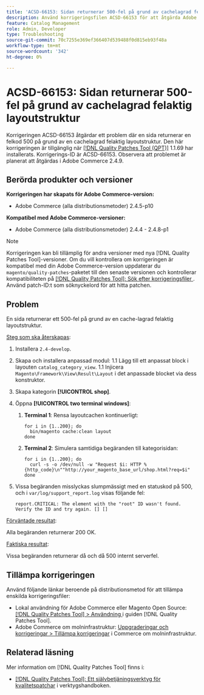 ```yaml
---
title: 'ACSD-66153: Sidan returnerar 500-fel på grund av cachelagrad felaktig layoutstruktur'
description: Använd korrigeringsfilen ACSD-66153 för att åtgärda Adobe Commerce-problemet där en sida returnerar felkoden 500 på grund av en cachelagrad felaktig layoutstruktur.
feature: Catalog Management
role: Admin, Developer
type: Troubleshooting
source-git-commit: 70c7255e369ef366407d539488f0d815eb93f48a
workflow-type: tm+mt
source-wordcount: '342'
ht-degree: 0%

---
```



# ACSD-66153: Sidan returnerar 500-fel på grund av cachelagrad felaktig layoutstruktur

Korrigeringen ACSD-66153 åtgärdar ett problem där en sida returnerar en felkod 500 på grund av en cachelagrad felaktig layoutstruktur. Den här korrigeringen är tillgänglig när [[!DNL Quality Patches Tool (QPT)]](/help/tools/quality-patches-tool/quality-patches-tool-to-self-serve-quality-patches.md) 1.1.69 har installerats. Korrigerings-ID är ACSD-66153. Observera att problemet är planerat att åtgärdas i Adobe Commerce 2.4.9.

## Berörda produkter och versioner

**Korrigeringen har skapats för Adobe Commerce-version:**

* Adobe Commerce (alla distributionsmetoder) 2.4.5-p10

**Kompatibel med Adobe Commerce-versioner:**

* Adobe Commerce (alla distributionsmetoder) 2.4.4 - 2.4.8-p1

>[!NOTE]
>
>Korrigeringen kan bli tillämplig för andra versioner med nya [!DNL Quality Patches Tool]-versioner. Om du vill kontrollera om korrigeringen är kompatibel med din Adobe Commerce-version uppdaterar du `magento/quality-patches`-paketet till den senaste versionen och kontrollerar kompatibiliteten på [[!DNL Quality Patches Tool]: Sök efter korrigeringsfiler ](https://experienceleague.adobe.com/tools/commerce-quality-patches/index.html?lang=sv-SE). Använd patch-ID:t som söknyckelord för att hitta patchen.

## Problem

En sida returnerar ett 500-fel på grund av en cache-lagrad felaktig layoutstruktur.

<u>Steg som ska återskapas</u>:

1. Installera `2.4-develop`.
1. Skapa och installera anpassad modul:
1.1 Lägg till ett anpassat block i layouten `catalog_category_view`.
1.1 Injicera `Magento\Framework\View\Result\Layout` i det anpassade blocket via dess konstruktor.
1. Skapa kategorin **[!UICONTROL shop]**.
1. Öppna **[!UICONTROL two terminal windows]**:
   1. **Terminal 1**: Rensa layoutcachen kontinuerligt:

      ```
      for i in {1..200}; do
        bin/magento cache:clean layout
      done
      ```

   1. **Terminal 2**: Simulera samtidiga begäranden till kategorisidan:

      ```
      for i in {1..200}; do
        curl -s -o /dev/null -w "Request $i: HTTP %{http_code}\n""http://your_magento_base_url/shop.html?req=$i"
      done
      ```

1. Vissa begäranden misslyckas slumpmässigt med en statuskod på 500, och i `var/log/support_report.log` visas följande fel:

   ```
   report.CRITICAL: The element with the "root" ID wasn't found. Verify the ID and try again. [] []
   ```

<u>Förväntade resultat</u>:

Alla begäranden returnerar 200 OK.

<u>Faktiska resultat</u>:

Vissa begäranden returnerar då och då 500 internt serverfel.

## Tillämpa korrigeringen

Använd följande länkar beroende på distributionsmetod för att tillämpa enskilda korrigeringsfiler:

* Lokal användning för Adobe Commerce eller Magento Open Source: [[!DNL Quality Patches Tool] > Användning ](/help/tools/quality-patches-tool/usage.md) i guiden [!DNL Quality Patches Tool].
* Adobe Commerce om molninfrastruktur: [Uppgraderingar och korrigeringar > Tillämpa korrigeringar](https://experienceleague.adobe.com/docs/commerce-cloud-service/user-guide/develop/upgrade/apply-patches.html?lang=sv-SE) i Commerce om molninfrastruktur.

## Relaterad läsning

Mer information om [!DNL Quality Patches Tool] finns i:

* [[!DNL Quality Patches Tool]: Ett självbetjäningsverktyg för kvalitetspatchar](/help/tools/quality-patches-tool/quality-patches-tool-to-self-serve-quality-patches.md) i verktygshandboken.
